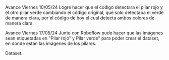 Avance Viernes 10/05/24 Logre hacer que el codigo detectara el pilar rojo y el otro pilar verde cambiando el código original, que solo detectaba el verde de manera clara, por el código de hoy el cual detecta ambos colores de manera clara.

Avance Viernes 17/05/24 Junto con Roboflow pude hacer que las imágenes sean etiquetadas en "Pilar rojo" y Pilar verde" para poder crear el dataset, en donde están las imágenes de los pilares.

Dataset:


